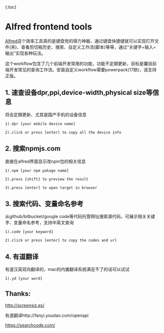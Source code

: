 {:toc}
# Alfred frontend tools
[Alfred](https://www.alfredapp.com/)这个效率工具真的是键盘党的得力神器，通过键盘快捷键就可以实现打开文件(夹)、查看剪切板历史、搜索、自定义工作流(脚本)等等，通过“关键字+输入=输出”实现各种玩法。

这个workflow包含了几个前端开发常用的功能，功能不定期更新，目标是囊括前端开发常见的查询工作流。安装自定义workflow需要powerpack(17欧)，请支持正版。

## 1. 速查设备dpr,ppi,device-width,physical size等信息
将会定期更新、尤其是国产手机的设备信息
```
1).dpr [your mobile device name]

2).click or press [enter] to copy all the device info
```

## 2. 搜索npmjs.com
直接在alfred界面显示改npm包的相关信息
```
1).npm [your npm pakage name]

2).press [shift] to preview the result

3).press [enter] to open target in browser
```

## 3. 搜索代码、变量命名参考
从github/bitbucket/google code等代码托管网址搜索源代码，可展示相关关键字、变量命名参考，支持中英文查询
```
1).code [your keyword]

2).click or press [enter] to copy the codes and url
```

## 4. 有道翻译
有道汉英双向翻译的，mac的内置翻译系统满足不了的话可以试试
```
1).yd [your word]
```


## Thanks:
http://screensiz.es/

有道翻译http://fanyi.youdao.com/openapi

https://searchcode.com/


